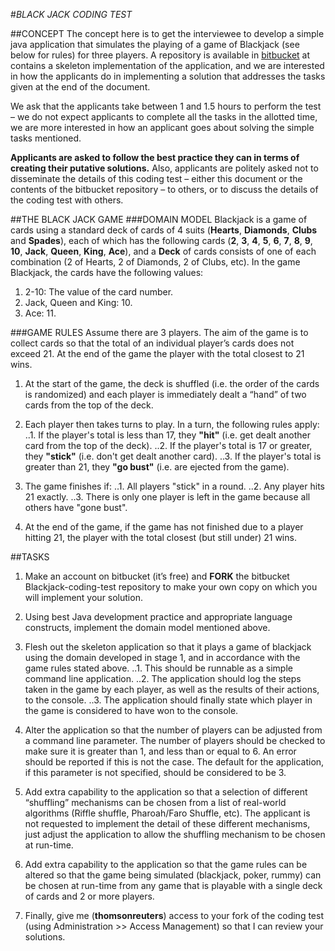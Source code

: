 #*BLACK JACK CODING TEST*
 
##CONCEPT
The concept here is to get the interviewee to develop a simple java application that simulates the playing of a game of 
Blackjack (see below for rules) for three players. A repository is available in [bitbucket](https://bitbucket.org/thomsonreuters/blackjack-code-test/) at contains a skeleton 
implementation of the application, and we are interested in how the applicants do in implementing a solution that 
addresses the tasks given at the end of the document.

We ask that the applicants take between 1 and 1.5 hours to perform the test – we do not expect applicants to complete all the
tasks in the allotted time, we are more interested in how an applicant goes about solving the simple tasks mentioned. 

**Applicants are asked to follow the best practice they can in terms of creating their putative solutions.**
Also, applicants are politely asked not to disseminate the details of this coding test – either this document or the 
contents of the bitbucket repository – to others, or to discuss the details of the coding test with others. 

##THE BLACK JACK GAME
###DOMAIN MODEL
Blackjack is a game of cards using a standard deck of cards of 4 suits (**Hearts**, **Diamonds**, **Clubs** and **Spades**), each of which 
has the following cards (**2**, **3**, **4**, **5**, **6**, **7**, **8**, **9**, **10**, **Jack**, **Queen**, **King**, **Ace**), and a **Deck** of cards consists of one of each 
combination (2 of Hearts, 2 of Diamonds, 2 of Clubs, etc).
In the game Blackjack, the cards have the following values:
1.  2-10: The value of the card number.
2.	Jack, Queen and King: 10.
3.	Ace: 11. 

###GAME RULES
Assume there are 3 players. The aim of the game is to collect cards so that the total of an individual player’s cards does 
not exceed 21. At the end of the game the player with the total closest to 21 wins.  

1.	At the start of the game, the deck is shuffled (i.e. the order of the cards is randomized) and each player is immediately
	dealt a “hand” of two cards from the top of the deck.

2.	Each player then takes turns to play. In a turn, the following rules apply:
	..1.	If the player's total is less than 17, they **"hit"** (i.e. get dealt another card from the top of the deck).
	..2.	If the player's total is 17 or greater, they **"stick"** (i.e. don't get dealt another card).
	..3.	If the player's total is greater than 21, they **"go bust"** (i.e. are ejected from the game).

3.	The game finishes if:
	..1.	All players "stick" in a round.
	..2.	Any player hits 21 exactly.
	..3.	There is only one player is left in the game because all others have "gone bust".

4.	At the end of the game, if the game has not finished due to a player hitting 21, the player with the total closest 
	(but still under) 21 wins.

##TASKS

1.	Make an account on bitbucket (it’s free) and **FORK** the bitbucket Blackjack-coding-test repository to make your own copy 
	on which you will implement your solution.

2.	Using best Java development practice and appropriate language constructs, implement the domain model mentioned above. 

3.	Flesh out the skeleton application so that it plays a game of blackjack using the domain developed in stage 1, and 
	in accordance with the game rules stated above.
	..1.	This should be runnable as a simple command line application.
	..2.	The application should log the steps taken in the game by each player, as well as the results of their actions, to the
		console.
	..3.	The application should finally state which player in the game is considered to have won to the console.

4.	Alter the application so that the number of players can be adjusted from a command line parameter. The number of players 
	should be checked to make sure it is greater than 1, and less than or equal to 6. An error should be reported if this 
	is not the case. The default for the application, if this parameter is not specified, should be considered to be 3.

5.	Add extra capability to the application so that a selection of different “shuffling” mechanisms can be chosen from a list
	of real-world algorithms (Riffle shuffle, Pharoah/Faro Shuffle, etc). The applicant is not requested to implement the 
	detail of these different mechanisms, just adjust the application to allow the shuffling mechanism to be chosen at run-time.

6.	Add extra capability to the application so that the game rules can be altered so that the game being simulated 
	(blackjack, poker, rummy) can be chosen at run-time from any game that is playable with a single deck of cards and 
	2 or more players.

7.	Finally, give me (**thomsonreuters**) access to your fork of the coding test (using Administration >> Access Management) 
	so that I can review your solutions.
